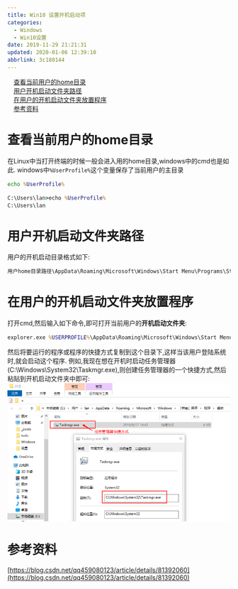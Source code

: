 ```yaml
---
title: Win10 设置开机启动项
categories: 
  - Windows
  - Win10设置
date: 2019-11-29 21:21:31
updated: 2020-01-06 12:39:10
abbrlink: 3c180144
---
```

<div id='my_toc'><a href="/blog/3c180144/#查看当前用户的home目录" class="header_1">查看当前用户的home目录</a>&nbsp;<br><a href="/blog/3c180144/#用户开机启动文件夹路径" class="header_1">用户开机启动文件夹路径</a>&nbsp;<br><a href="/blog/3c180144/#在用户的开机启动文件夹放置程序" class="header_1">在用户的开机启动文件夹放置程序</a>&nbsp;<br><a href="/blog/3c180144/#参考资料" class="header_1">参考资料</a>&nbsp;<br></div>
<style>.header_1{margin-left: 1em;}.header_2{margin-left: 2em;}.header_3{margin-left: 3em;}.header_4{margin-left: 4em;}.header_5{margin-left: 5em;}.header_6{margin-left: 6em;}</style>
<!--more-->
<script>if (navigator.platform.search('arm')==-1){document.getElementById('my_toc').style.display = 'none';}var e,p = document.getElementsByTagName('p');while (p.length>0) {e = p[0];e.parentElement.removeChild(e);}</script>

<!--end-->
# 查看当前用户的home目录 #
在Linux中当打开终端的时候一般会进入用的home目录,windows中的cmd也是如此.
windows中`%UserProfile%`这个变量保存了当前用户的主目录
```cmd
echo %UserProfile%
```
```cmd
C:\Users\lan>echo %UserProfile%
C:\Users\lan
```
# 用户开机启动文件夹路径 #
用户的开机启动目录格式如下:
```cmd
用户home目录路径\AppData\Roaming\Microsoft\Windows\Start Menu\Programs\Startup
```
# 在用户的开机启动文件夹放置程序 #
打开cmd,然后输入如下命令,即可打开当前用户的**开机启动文件夹**:
```cmd
explorer.exe %USERPROFILE%\AppData\Roaming\Microsoft\Windows\Start Menu\Programs\Startup
```
然后将要运行的程序或程序的快捷方式复制到这个目录下,这样当该用户登陆系统时,就会启动这个程序.
例如,我现在想在开机时启动任务管理器(C:\Windows\System32\Taskmgr.exe),则创建任务管理器的一个快捷方式,然后粘贴到开机启动文件夹中即可:
![图片](https://raw.githubusercontent.com/lanlan2017/images/master/Windows/Setting/Startup/0.png)

<div style='display:none'>
Windows/Setting/Startup/
</div>

# 参考资料 #
[https://blog.csdn.net/qq459080123/article/details/81392060](https://blog.csdn.net/qq459080123/article/details/81392060)
